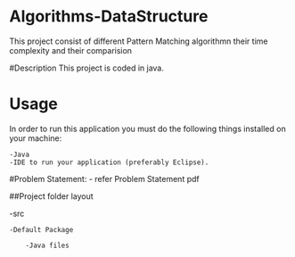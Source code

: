 # Algorithms-DataStructure

This project consist of different Pattern Matching algorithmn their time complexity and their comparision

#Description
This project is coded in java.

# Usage
In order to run this application you must do the following things installed on your machine:

    -Java 
    -IDE to run your application (preferably Eclipse).

#Problem Statement:
    - refer Problem Statement pdf

##Project folder layout

  -src
  
    -Default Package

    	-Java files
